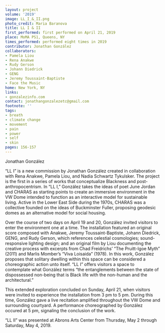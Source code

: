 ```yaml
---
layout: project
volume: '2019'
image: LL_I_&_II.png
photo_credit: Maria Baranova
title: LL I & II
first_performed: first performed on April 21, 2019
place: MoMA PS1, Queens, NY
times_performed: performed eight times in 2019
contributor: Jonathan González
collaborators:
- Pamela Liou
- Rena Anakwe
- Rudy Gerson
- Johann Diedrick
- GENG
- Jeremy Toussaint-Baptiste
- Face the Music
home: New York, NY
links:
- gonzalezinfo.com
contact: jonathangonzalezetc@gmail.com
footnote: ''
tags:
- breath
- climate change
- movement
- pain
- power
- self
- skin
pages: 156-157
---
```


Jonathan González

“LL I” is a new commission by Jonathan González created in collaboration with Rena Anakwe, Pamela Liou, and Nadia Schwartz Tykulsker. The project is the first in a series of works that conceptualize Blackness and post-anthropocentrism. In “LL I,” González takes the ideas of poet June Jordan and CHARAS as starting points to create an immersive environment in the VW Dome intended to function as an interactive model for sustainable living. Active in the Lower East Side during the 1970s, CHARAS was a collective founded on the ideas of Buckminster Fuller, proposing geodesic domes as an alternative model for social housing.

Over the course of two days on April 19 and 20, González invited visitors to enter the environment one at a time. The installation featured an original score composed with Anakwe, Jeremy Toussaint-Baptiste, Johann Diedrick, GENG, and Rudy Gerson, which references celestial cosmologies; sound-responsive lighting design; and an original film by Liou documenting the creative process with excerpts from Chad Freidrichs’ “The Pruitt-Igoe Myth” (2011) and Marlis Momber’s “Viva Loisaida” (1978). In this work, González proposes that solitary dwelling within this space can be considered a choreographic action unto itself. “LL I” offers visitors a space to contemplate what González terms “the entanglements between the state of dispossessed non-being that is Black life with the non-human and the architectural.”

This extended exploration concluded on Sunday, April 21, when visitors were invited to experience the installation from 3 pm to 5 pm. During this time, González gave a live recitation amplified throughout the VW Dome and surrounding courtyard. A performance choreographed by González occured at 5 pm, signaling the conclusion of the work.

“LL II” was presented at Abrons Arts Center from Thursday, May 2 through Saturday, May 4, 2019.
